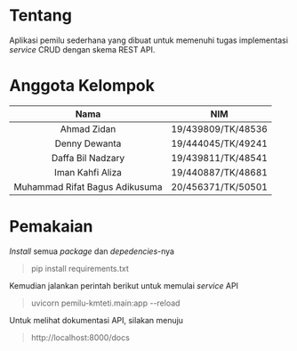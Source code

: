 # Tentang
Aplikasi pemilu sederhana yang dibuat untuk memenuhi tugas implementasi *service* CRUD dengan skema REST API.

# Anggota Kelompok
| Nama | NIM |
| :----------------: | :--------------: |
| Ahmad Zidan | 19/439809/TK/48536 |
| Denny Dewanta | 19/444045/TK/49241  |
| Daffa Bil Nadzary | 19/439811/TK/48541  |
| Iman Kahfi Aliza | 19/440887/TK/48681  |
| Muhammad Rifat Bagus Adikusuma | 20/456371/TK/50501  |

# Pemakaian
*Install* semua *package* dan *depedencies*-nya
> pip install requirements.txt

Kemudian jalankan perintah berikut untuk memulai *service* API
> uvicorn pemilu-kmteti.main:app --reload

Untuk melihat dokumentasi API, silakan menuju
>  http://localhost:8000/docs
